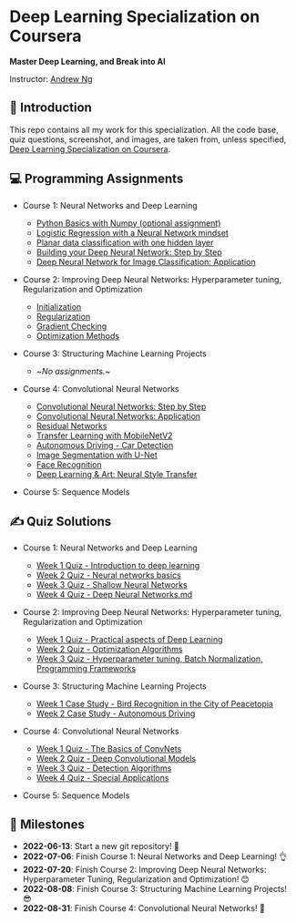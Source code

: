 # Deep Learning Specialization on Coursera

**Master Deep Learning, and Break into AI**

Instructor: [Andrew Ng](http://www.andrewng.org/)


## 👋 Introduction

This repo contains all my work for this specialization. All the code base, quiz questions, screenshot, and images, are taken from, unless specified, [Deep Learning Specialization on Coursera](https://www.coursera.org/specializations/deep-learning).


## 💻 Programming Assignments

- Course 1: Neural Networks and Deep Learning

  - [Python Basics with Numpy (optional assignment)](./course-1-neural-networks-and-deep-learning/Python_Basics_with_Numpy.ipynb)
  - [Logistic Regression with a Neural Network mindset](./course-1-neural-networks-and-deep-learning/Logistic_Regression_with_a_Neural_Network_mindset.ipynb)
  - [Planar data classification with one hidden layer](./course-1-neural-networks-and-deep-learning/Planar_data_classification_with_one_hidden_layer.ipynb)
  - [Building your Deep Neural Network: Step by Step](./course-1-neural-networks-and-deep-learning/Building_your_Deep_Neural_Network_Step_by_Step.ipynb)
  - [Deep Neural Network for Image Classification: Application](./course-1-neural-networks-and-deep-learning/Deep%20Neural%20Network%20-%20Application.ipynb)

- Course 2: Improving Deep Neural Networks: Hyperparameter tuning, Regularization and Optimization

  - [Initialization](./course-2-deep-neural-network/Initialization.ipynb)
  - [Regularization](./course-2-deep-neural-network/Regularization.ipynb)
  - [Gradient Checking](./course-2-deep-neural-network/Gradient_Checking.ipynb)
  - [Optimization Methods](./course-2-deep-neural-network/Optimization_methods.ipynb)

- Course 3: Structuring Machine Learning Projects

  - ~*No assignments.*~

- Course 4: Convolutional Neural Networks

  - [Convolutional Neural Networks: Step by Step](./course-4-convolutional-neural-network/Convolution_model_Step_by_Step_v1.ipynb)
  - [Convolutional Neural Networks: Application](./course-4-convolutional-neural-network/Convolution_model_Application.ipynb)
  - [Residual Networks](./course-4-convolutional-neural-network/Residual_Networks.ipynb)
  - [Transfer Learning with MobileNetV2](./course-4-convolutional-neural-network/Transfer_learning_with_MobileNet_v1.ipynb)
  - [Autonomous Driving - Car Detection](./course-4-convolutional-neural-network/Autonomous_driving_application_Car_detection.ipynb)
  - [Image Segmentation with U-Net](./course-4-convolutional-neural-network/Image_segmentation_Unet_v2.ipynb)
  - [Face Recognition](./course-4-convolutional-neural-network/Face_Recognition.ipynb)
  - [Deep Learning & Art: Neural Style Transfer](./course-4-convolutional-neural-network/Art_Generation_with_Neural_Style_Transfer.ipynb)
  
- Course 5: Sequence Models


## ✍ Quiz Solutions

- Course 1: Neural Networks and Deep Learning

  - [Week 1 Quiz - Introduction to deep learning](./week-1-neural-networks-and-deep-learning/Week%201%20Quiz%20-%20Introduction%20to%20deep%20learning.md)
  - [Week 2 Quiz - Neural networks basics](./course-1-neural-networks-and-deep-learning/Week%202%20Quiz%20-%20Neural%20networks%20basics.md)
  - [Week 3 Quiz - Shallow Neural Networks](./course-1-neural-networks-and-deep-learning/Week%203%20Quiz%20-%20Shallow%20Neural%20Networks.md)
  - [Week 4 Quiz - Deep Neural Networks.md](./course-1-neural-networks-and-deep-learning/Week%204%20Quiz%20-%20Deep%20Neural%20Networks.md)

- Course 2: Improving Deep Neural Networks: Hyperparameter tuning, Regularization and Optimization

  - [Week 1 Quiz - Practical aspects of Deep Learning](./course-2-deep-neural-network/Week%201%20Quiz%20-%20Practical%20aspects%20of%20Deep%20Learning.md)
  - [Week 2 Quiz - Optimization Algorithms](./course-2-deep-neural-network/Week%202%20Quiz%20-%20Optimization%20Algorithms.md)
  - [Week 3 Quiz - Hyperparameter tuning, Batch Normalization, Programming Frameworks](./course-2-deep-neural-network/Week%203%20Quiz%20-%20Hyperparameter%20tuning%2C%20Batch%20Normalization%2C%20Programming%20Frameworks.md)

- Course 3: Structuring Machine Learning Projects

  - [Week 1 Case Study - Bird Recognition in the City of Peacetopia](./course-3-structuring-machine-learning-projects/Week%201%20Case%20Study%20-%20Bird%20Recognition%20in%20the%20City%20of%20Peacetopia.md)
  - [Week 2 Case Study - Autonomous Driving](./course-3-structuring-machine-learning-projects/Week%202%20Case%20Study%20-%20Autonomous%20Driving.md)

- Course 4: Convolutional Neural Networks
  
  - [Week 1 Quiz - The Basics of ConvNets](./course-4-convolutional-neural-network/Week%201%20Quiz%20-%20The%20Basics%20of%20ConvNets.md)
  - [Week 2 Quiz - Deep Convolutional Models](./course-4-convolutional-neural-network/Week%202%20Quiz%20-%20Deep%20Convolutional%20Models.md)
  - [Week 3 Quiz - Detection Algorithms](./course-4-convolutional-neural-network/Week%203%20Quiz%20-%20Detection%20Algorithms.md)
  - [Week 4 Quiz - Special Applications](./course-4-convolutional-neural-network/Week%204%20Quiz%20-%20Special%20Applications.md)
  
- Course 5: Sequence Models


## 📍 Milestones

  - **2022-06-13**: Start a new git repository! 👻
  - **2022-07-06**: Finish Course 1: Neural Networks and Deep Learning! 👌
  - **2022-07-20**: Finish Course 2: Improving Deep Neural Networks: Hyperparameter Tuning, Regularization and Optimization! 😊
  - **2022-08-08**: Finish Course 3: Structuring Machine Learning Projects! 😎
  - **2022-08-31**: Finish Course 4: Convolutional Neural Networks! 👺
